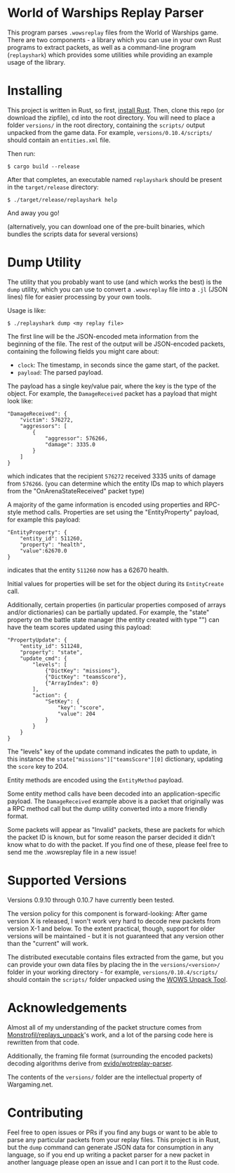 World of Warships Replay Parser
===============================

This program parses `.wowsreplay` files from the World of Warships game. There are two components - a library which you can use in your own Rust programs to extract packets, as well as a command-line program (`replayshark`) which provides some utilities while providing an example usage of the library.

Installing
==========

This project is written in Rust, so first, [install Rust](https://www.rust-lang.org/learn/get-started). Then, clone this repo (or download the zipfile), cd into the root directory. You will need to place a folder `versions/` in the root directory, containing the `scripts/` output unpacked from the game data. For example, `versions/0.10.4/scripts/` should contain an `entities.xml` file.

Then run:
```
$ cargo build --release
```
After that completes, an executable named `replayshark` should be present in the `target/release` directory:
```
$ ./target/release/replayshark help
```

And away you go!

(alternatively, you can download one of the pre-built binaries, which bundles the scripts data for several versions)

Dump Utility
============

The utility that you probably want to use (and which works the best) is the `dump` utility, which you can use to convert a `.wowsreplay` file into a `.jl` (JSON lines) file for easier processing by your own tools.

Usage is like:
```
$ ./replayshark dump <my replay file>
```

The first line will be the JSON-encoded meta information from the beginning of the file. The rest of the output will be JSON-encoded packets, containing the following fields you might care about:
- `clock`: The timestamp, in seconds since the game start, of the packet.
- `payload`: The parsed payload.

The payload has a single key/value pair, where the key is the type of the object. For example, the `DamageReceived` packet has a payload that might look like:
```
"DamageReceived": {
    "victim": 576272,
    "aggressors": [
        {
            "aggressor": 576266,
            "damage": 3335.0
        }
    ]
}
```
which indicates that the recipient `576272` received 3335 units of damage from `576266`. (you can determine which the entity IDs map to which players from the "OnArenaStateReceived" packet type)

A majority of the game information is encoded using properties and RPC-style method calls. Properties are set using the "EntityProperty" payload, for example this payload:
```
"EntityProperty": {
    "entity_id": 511260,
    "property": "health",
    "value":62670.0
}
```
indicates that the entity `511260` now has a 62670 health.

Initial values for properties will be set for the object during its `EntityCreate` call.

Additionally, certain properties (in particular properties composed of arrays and/or dictionaries) can be partially updated. For example, the "state" property on the battle state manager (the entity created with type "") can have the team scores updated using this payload:
```
"PropertyUpdate": {
    "entity_id": 511248,
    "property": "state",
    "update_cmd": {
        "levels": [
            {"DictKey": "missions"},
            {"DictKey": "teamsScore"},
            {"ArrayIndex": 0}
        ],
        "action": {
            "SetKey": {
                "key": "score",
                "value": 204
            }
        }
    }
}
```
The "levels" key of the update command indicates the path to update, in this instance the `state["missions"]["teamsScore"][0]` dictionary, updating the `score` key to 204.

Entity methods are encoded using the `EntityMethod` payload.

Some entity method calls have been decoded into an application-specific payload. The `DamageReceived` example above is a packet that originally was a RPC method call but the dump utility converted into a more friendly format.

Some packets will appear as "Invalid" packets, these are packets for which the packet ID is known, but for some reason the parser decided it didn't know what to do with the packet. If you find one of these, please feel free to send me the .wowsreplay file in a new issue!

Supported Versions
==================

Versions 0.9.10 through 0.10.7 have currently been tested.

The version policy for this component is forward-looking: After game version X is released, I won't work very hard to decode new packets from version X-1 and below. To the extent practical, though, support for older versions will be maintained - but it is not guaranteed that any version other than the "current" will work.

The distributed executable contains files extracted from the game, but you can provide your own data files by placing the in the `versions/<version>/` folder in your working directory - for example, `versions/0.10.4/scripts/` should contain the `scripts/` folder unpacked using the [WOWS Unpack Tool](https://forum.worldofwarships.eu/topic/113847-all-wows-unpack-tool-unpack-game-client-resources/).

Acknowledgements
================

Almost all of my understanding of the packet structure comes from [Monstrofil/replays_unpack](https://github.com/Monstrofil/replays_unpack)'s work, and a lot of the parsing code here is rewritten from that code.

Additionally, the framing file format (surrounding the encoded packets) decoding algorithms derive from [evido/wotreplay-parser](https://github.com/evido/wotreplay-parser).

The contents of the `versions/` folder are the intellectual property of Wargaming.net.

Contributing
============

Feel free to open issues or PRs if you find any bugs or want to be able to parse any particular packets from your replay files. This project is in Rust, but the `dump` command can generate JSON data for consumption in any language, so if you end up writing a packet parser for a new packet in another language please open an issue and I can port it to the Rust code.
